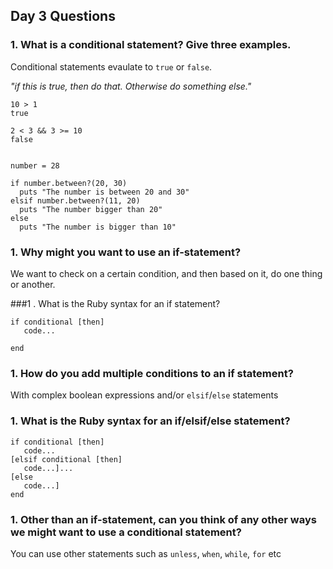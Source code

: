 ## Day 3 Questions

### 1. What is a conditional statement? Give three examples.

Conditional statements evaulate to `true` or `false`. 

*"if this is true, then do that. Otherwise do something else."*

```
10 > 1
true

2 < 3 && 3 >= 10
false


number = 28

if number.between?(20, 30)
  puts "The number is between 20 and 30"
elsif number.between?(11, 20)
  puts "The number bigger than 20"
else
  puts "The number is bigger than 10"
 ```
### 1. Why might you want to use an if-statement?

We want to check on a certain condition, and then based on it, do one thing or another.

###1 . What is the Ruby syntax for an if statement?

```
if conditional [then]
   code...

end
```

### 1. How do you add multiple conditions to an if statement?

With complex boolean expressions and/or `elsif`/`else` statements

### 1. What is the Ruby syntax for an if/elsif/else statement?

```
if conditional [then]
   code...
[elsif conditional [then]
   code...]...
[else
   code...]
end
```

### 1. Other than an if-statement, can you think of any other ways we might want to use a conditional statement?

You can use other statements such as `unless`, `when`, `while`, `for` etc
